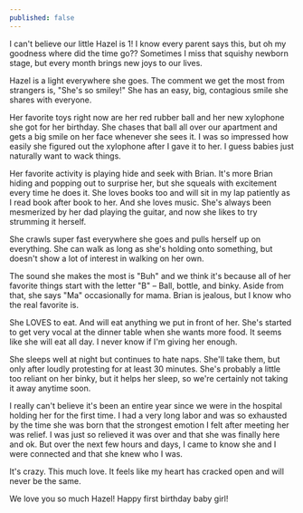 ```yaml
---
published: false
---
```

I can't believe our little Hazel is 1! I know every parent says this, but oh my goodness where did the time go?? Sometimes I miss that squishy newborn stage, but every month brings new joys to our lives. 

Hazel is a light everywhere she goes. The comment we get the most from strangers is, "She's so smiley!" She has an easy, big, contagious smile she shares with everyone. 

Her favorite toys right now are her red rubber ball and her new xylophone she got for her birthday. She chases that ball all over our apartment and gets a big smile on her face whenever she sees it. I was so impressed how easily she figured out the xylophone after I gave it to her. I guess babies just naturally want to wack things. 

Her favorite activity is playing hide and seek with Brian. It's more Brian hiding and popping out to surprise her, but she squeals with excitement every time he does it. She loves books too and will sit in my lap patiently as I read book after book to her. And she loves music. She's always been mesmerized by her dad playing the guitar, and now she likes to try strumming it herself. 

She crawls super fast everywhere she goes and pulls herself up on everything. She can walk as long as she's holding onto something, but doesn't show a lot of interest in walking on her own. 

The sound she makes the most is "Buh" and we think it's because all of her favorite things start with the letter "B" – Ball, bottle, and binky. Aside from that, she says "Ma" occasionally for mama. Brian is jealous, but I know who the real favorite is. 

She LOVES to eat. And will eat anything we put in front of her. She's started to get very vocal at the dinner table when she wants more food. It seems like she will eat all day. I never know if I'm giving her enough. 

She sleeps well at night but continues to hate naps. She'll take them, but only after loudly protesting for at least 30 minutes. She's probably a little too reliant on her binky, but it helps her sleep, so we're certainly not taking it away anytime soon. 

I really can't believe it's been an entire year since we were in the hospital holding her for the first time. I had a very long labor and was so exhausted by the time she was born that the strongest emotion I felt after meeting her was relief. I was just so relieved it was over and that she was finally here and ok. But over the next few hours and days, I came to know she and I were connected and that she knew who I was. 

It's crazy. This much love. It feels like my heart has cracked open and will never be the same. 

We love you so much Hazel! Happy first birthday baby girl! 









